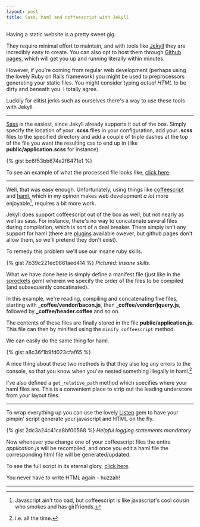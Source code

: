 ```yaml
---
layout: post
title: Sass, haml and coffeescript with Jekyll
---
```


Having a static website is a pretty sweet gig.

They require minimal effort to maintain, and with tools like [Jekyll](http://jekyllrb.com) they are incredibly easy to create. You can also opt to host them through [Github pages](https://pages.github.com), which will get you up and running literally within minutes.

However, if you're coming from regular web development (perhaps using the lovely Ruby on Rails framework) you might be used to preprocessors generating your static files. You might consider typing *actual HTML* to be dirty and beneath you. I totally agree.

Luckily for elitist jerks such as ourselves there's a way to use these tools with Jekyll. 

---

[Sass](https://sass-lang.org) is the easiest, since Jekyll already supports it out of the box. Simply specify the location of your **.scss** files in your configuration, add your **.scss** files to the specified directory and add a couple of triple dashes at the top of the file you want the resulting css to end up in (like **public/application.scss** for instance).

{% gist bc6f53bb674a2f6471e1 %}

To see an example of what the processed file looks like, [click here](/public/application.css).

---

Well, that was easy enough. Unfortunately, using things like [coffeescript](http://coffeescript.org) and [haml](http://haml.info), which in my opinon makes web development *a lot* more enjoyable[^1], requires a bit more work.

Jekyll does support coffeescript out of the box as well, but not nearly as well as sass. For instance, there's no way to concatenate several files during compilation, which is sort of a deal breaker. There simply isn't any support for haml (there are [plugins](https://github.com/samvincent/jekyll-haml) available owever, but github pages don't allow them, so we'll pretend they don't exist).

To remedy this problem we'll use our insane ruby skills.

{% gist 7b39c221ec9861aed414 %}
*Pictured: Insane skills.*

What we have done here is simply define a manifest file (just like in the [sprockets](https://github.com/sstephenson/sprockets) gem) wherein we specify the order of the files to be compiled (and subsequently concatinated).

In this example, we're reading, compiling and concatenating five files, starting with **_coffee/vendor/bacon.js**, then **_coffee/vendor/jquery.js**, followed by **_coffee/header.coffee** and so on.

The contents of these files are finally stored in the file **public/application.js**. This file can then by minified using the `minify_coffeescript` method.

We can easily do the same thing for haml.

{% gist a8c36f1b9fd023cfaf65 %}

A nice thing about these two methods is that they also log any errors to the console, so that you know when you've nested something illegally in haml.[^2]

I've also defined a `get_relative_path` method which specifies where your haml files are. This is a convenient place to strip out the leading underscore from your layout files.

---

To wrap everything up you can use the lovely [Listen](https://github.com/guard/listen) gem to have your pimpin' script generate your javascript and HTML on the fly.

{% gist 2dc3a24c41ca8bf00568 %}
*Helpful logging statements mandatory*

Now whenever you change one of your coffeescript files the entire *application.js* will be recompiled, and once you edit a haml file the corresponding html file will be generated/updated.

To see the full script in its eternal glory, [click here](https://gist.github.com/nicohvi/82b227685a955f115f05).

You never have to write HTML again - huzzah!

---
[^1]: Javascript ain't too bad, but coffeescript is like javascript's cool cousin who smokes and has girlfriends.
[^2]: i.e. all the time.
